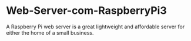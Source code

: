 # Web-Server-com-RaspberryPi3
A Raspberry Pi web server is a great lightweight and affordable server for either the home of a small business.
